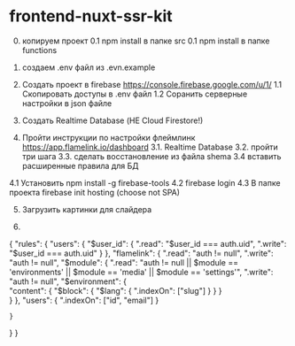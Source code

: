 # frontend-nuxt-ssr-kit

0. копируем проект 
0.1 npm install в папке src
0.1 npm install в папке functions
1. создаем .env файл из .evn.example
1. Создать проект в firebase https://console.firebase.google.com/u/1/
1.1 Скопировать доступы в .env файл
1.2 Соранить серверные настройки в json файле
2. Создать Realtime Database (НЕ Cloud Firestore!)

3. Пройти инструкции по настройки флеймлинк 
https://app.flamelink.io/dashboard
3.1. Realtime Database
3.2. пройти три шага
3.3. сделать восстановление из файла shema
3.4 вставить расширенные правила для БД

4.1 Установить npm install -g firebase-tools
4.2 firebase login
4.3 В папке проекта firebase init hosting (choose not SPA)

5. Загрузить картинки для слайдера

6. 


{
  "rules": {
    "users": {
      "$user_id": {
        ".read": "$user_id === auth.uid",
        ".write": "$user_id === auth.uid"
      }
    },
    "flamelink": {
        ".read": "auth != null",
      	".write": "auth != null",
        "$module": {
          ".read": "auth != null || $module == 'environments' || $module == 'media' || $module == 'settings'",
          ".write": "auth != null",
					"$environment": {              
              "content": {
                  "$block": {
                      "$lang": {
                        ".indexOn": ["slug"]
                      }
                  }
              }               
          }
        },
        "users": {
        	".indexOn": ["id", "email"]
        }
      
    }     
  }
}